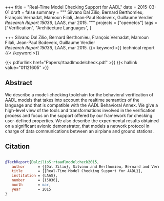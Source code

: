 +++
title = "Real-Time Model Checking Support for AADL"
date = 2015-03-01
draft = false
summary = """
Silvano Dal Zilio, Bernard Berthomieu, François Vernadat, Mamoun Filali, Jean-Paul Bodeveix, Guillaume Verdier <br />
_Research Report 15036_, LAAS, mar 2015.
"""
projects = ["openetcs"]
tags = ["Verification", "Architecture Languages", ]

+++
Silvano Dal Zilio, Bernard Berthomieu, François Vernadat, Mamoun Filali, Jean-Paul Bodeveix, Guillaume Verdier <br />
_Research Report 15036_, LAAS, mar 2015.
{{< keyword >}} technical report {{< /keyword >}}


{{< pdfurllink href="Papers/rtaadlmodelcheck.pdf" >}}
{{< hallink value="01121605" >}}

## Abstract
We describe a model-checking toolchain for the behavioral verification of AADL models that
        takes into account the realtime semantics of the language and that is compatible with the
        AADL Behavioral Annex. We give a high-level view of the tools and transformations involved
        in the verification process and focus on the support offered by our framework for checking
        user-defined properties. We also describe the experimental results obtained on a significant
        avionic demonstrator, that models a network protocol in charge of data communications
        between an airplane and ground stations.



## Citation

```bibtex

@TechReport{DalzilioS:rtaadlmodelcheck2015,
   author      = {{Dal Zilio}, Silvano and Berthomieu, Bernard and Vernadat, François and Filali, Mamoun and Bodeveix, Jean-Paul and Verdier, Guillaume},
   title       = {{Real-Time Model Checking Support for AADL}},
   institution = {LAAS},
   number      = {15036}, 
   month       = mar, 
   year        = 2015
}

````
